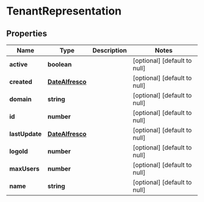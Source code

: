 # TenantRepresentation

## Properties
Name | Type | Description | Notes
------------ | ------------- | ------------- | -------------
**active** | **boolean** |  | [optional] [default to null]
**created** | [**DateAlfresco**](DateAlfresco.md) |  | [optional] [default to null]
**domain** | **string** |  | [optional] [default to null]
**id** | **number** |  | [optional] [default to null]
**lastUpdate** | [**DateAlfresco**](DateAlfresco.md) |  | [optional] [default to null]
**logoId** | **number** |  | [optional] [default to null]
**maxUsers** | **number** |  | [optional] [default to null]
**name** | **string** |  | [optional] [default to null]


